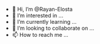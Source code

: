 - 👋 Hi, I’m @Rayan-Elosta
- 👀 I’m interested in ...
- 🌱 I’m currently learning ...
- 💞️ I’m looking to collaborate on ...
- 📫 How to reach me ...

<!---
Rayan-Elosta/Rayan-Elosta is a ✨ special ✨ repository because its `README.md` (this file) appears on your GitHub profile.
You can click the Preview link to take a look at your changes.
--->
